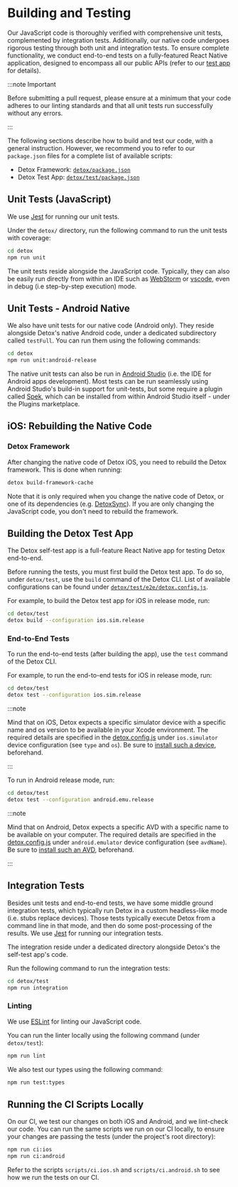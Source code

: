 # Building and Testing

Our JavaScript code is thoroughly verified with comprehensive unit tests, complemented by integration tests.
Additionally, our native code undergoes rigorous testing through both unit and integration tests.
To ensure complete functionality, we conduct end-to-end tests on a fully-featured React Native application, designed to encompass all our public APIs (refer to our [test app] for details).

:::note Important

Before submitting a pull request, please ensure at a minimum that your code adheres to our linting standards and that all unit tests run successfully without any errors.

:::

The following sections describe how to build and test our code, with a general instruction.
However, we recommend you to refer to our `package.json` files for a complete list of available scripts:

- Detox Framework: [`detox/package.json`]
- Detox Test App: [`detox/test/package.json`]

## Unit Tests (JavaScript)

We use [Jest] for running our unit tests.

Under the `detox/` directory, run the following command to run the unit tests with coverage:

```bash
cd detox
npm run unit
```

The unit tests reside alongside the JavaScript code. Typically, they can also be easily run directly from within an IDE such as [WebStorm](https://www.jetbrains.com/webstorm/) or [vscode](https://code.visualstudio.com/), even in debug (i.e step-by-step execution) mode.

## Unit Tests - Android Native

We also have unit tests for our native code (Android only). They reside alongside Detox's native Android code, under a dedicated subdirectory called `testFull`. You can run them using the following commands:

```bash
cd detox
npm run unit:android-release
```

The native unit tests can also be run in [Android Studio](https://developer.android.com/studio) (i.e. the IDE for Android apps development). Most tests can be run seamlessly using Android Studio's build-in support for unit-tests, but some require a plugin called [Spek](https://plugins.jetbrains.com/plugin/10915-spek-framework), which can be installed from within Android Studio itself - under the Plugins marketplace.

## iOS: Rebuilding the Native Code

### Detox Framework

After changing the native code of Detox iOS, you need to rebuild the Detox framework. This is done when running:

```bash
detox build-framework-cache
```

Note that it is only required when you change the native code of Detox, or one of its dependencies (e.g. [DetoxSync]).
If you are only changing the JavaScript code, you don't need to rebuild the framework.

## Building the Detox Test App

The Detox self-test app is a full-feature React Native app for testing Detox end-to-end.

Before running the tests, you must first build the Detox test app. To do so, under `detox/test`, use the `build` command of the Detox CLI.
List of available configurations can be found under [`detox/test/e2e/detox.config.js`].

For example, to build the Detox test app for iOS in release mode, run:

```bash
cd detox/test
detox build --configuration ios.sim.release
```

### End-to-End Tests

To run the end-to-end tests (after building the app), use the `test` command of the Detox CLI.

For example, to run the end-to-end tests for iOS in release mode, run:

```bash
cd detox/test
detox test --configuration ios.sim.release
```

:::note

Mind that on iOS, Detox expects a specific simulator device with a specific name and os version to be available in your Xcode environment.
The required details are specified in the [detox.config.js](https://github.com/wix/Detox/blob/master/detox/test/e2e/detox.config.js) under `ios.simulator` device configuration (see `type` and `os`). Be sure to [install such a device](https://developer.apple.com/documentation/safari-developer-tools/adding-additional-simulators), beforehand.

:::

To run in Android release mode, run:

```bash
cd detox/test
detox test --configuration android.emu.release
```

:::note

Mind that on Android, Detox expects a specific AVD with a specific name to be available on your computer.
The required details are specified in the [detox.config.js](https://github.com/wix/Detox/blob/master/detox/test/e2e/detox.config.js) under `android.emulator` device configuration (see `avdName`).
Be sure to [install such an AVD](https://developer.android.com/studio/run/managing-avds#createavd), beforehand.

:::

## Integration Tests

Besides unit tests and end-to-end tests, we have some middle ground integration tests, which typically run Detox in a custom headless-like mode (i.e. stubs replace devices). Those tests typically execute Detox from a command line in that mode, and then do some post-processing of the results. We use [Jest] for running our integration tests.

The integration reside under a dedicated directory alongside Detox's the self-test app's code.

Run the following command to run the integration tests:

```bash
cd detox/test
npm run integration
```

### Linting

We use [ESLint] for linting our JavaScript code.

You can run the linter locally using the following command (under `detox/test`):

```bash
npm run lint
```

We also test our types using the following command:

```bash
npm run test:types
```

## Running the CI Scripts Locally

On our CI, we test our changes on both iOS and Android, and we lint-check our code.
You can run the same scripts we run on our CI locally, to ensure your changes are passing the tests (under the project's root directory):

```bash
npm run ci:ios
npm run ci:android
```

Refer to the scripts `scripts/ci.ios.sh` and `scripts/ci.android.sh` to see how we run the tests on our CI.

[test app]: https://github.com/wix/Detox/tree/master/detox/test
[DetoxSync]: https://github.com/wix/DetoxSync
[`detox/test/e2e/detox.config.js`]: https://github.com/wix/Detox/blob/6e87dc13826341dba21ed0a732e5b57efa08e7b5/detox/test/e2e/detox.config.js#L137
[ESLint]: https://eslint.org/
[Jest]: https://jestjs.io/
[`detox/package.json`]: https://github.com/wix/Detox/blob/master/detox/package.json
[`detox/test/package.json`]: https://github.com/wix/Detox/blob/master/detox/test/package.json

